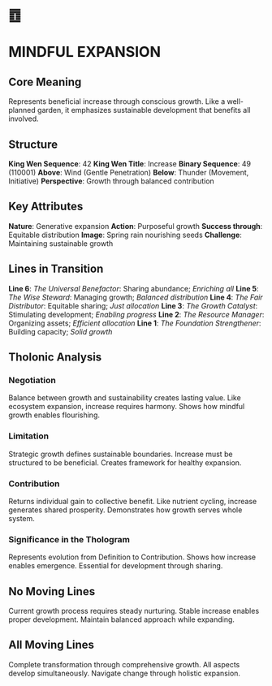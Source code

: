 # ䷩ 
# MINDFUL EXPANSION

## Core Meaning
Represents beneficial increase through conscious growth. Like a well-planned garden, it emphasizes sustainable development that benefits all involved.

## Structure
**King Wen Sequence**: 42
**King Wen Title**: Increase
**Binary Sequence**: 49 (110001)
**Above**: Wind (Gentle Penetration)
**Below**: Thunder (Movement, Initiative)
**Perspective**: Growth through balanced contribution

## Key Attributes
**Nature**: Generative expansion
**Action**: Purposeful growth
**Success through**: Equitable distribution
**Image**: Spring rain nourishing seeds
**Challenge**: Maintaining sustainable growth

## Lines in Transition
**Line 6**: *The Universal Benefactor*: Sharing abundance; *Enriching all*
**Line 5**: *The Wise Steward*: Managing growth; *Balanced distribution*
**Line 4**: *The Fair Distributor*: Equitable sharing; *Just allocation*
**Line 3**: *The Growth Catalyst*: Stimulating development; *Enabling progress*
**Line 2**: *The Resource Manager*: Organizing assets; *Efficient allocation*
**Line 1**: *The Foundation Strengthener*: Building capacity; *Solid growth*

## Tholonic Analysis
### Negotiation
Balance between growth and sustainability creates lasting value. Like ecosystem expansion, increase requires harmony. Shows how mindful growth enables flourishing.

### Limitation
Strategic growth defines sustainable boundaries. Increase must be structured to be beneficial. Creates framework for healthy expansion.

### Contribution
Returns individual gain to collective benefit. Like nutrient cycling, increase generates shared prosperity. Demonstrates how growth serves whole system.

### Significance in the Thologram
Represents evolution from Definition to Contribution. Shows how increase enables emergence. Essential for development through sharing.

## No Moving Lines
Current growth process requires steady nurturing. Stable increase enables proper development. Maintain balanced approach while expanding.

## All Moving Lines
Complete transformation through comprehensive growth. All aspects develop simultaneously. Navigate change through holistic expansion.